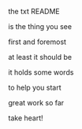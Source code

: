 the txt README

is the thing you see

first and foremost

at least it should be

it holds some words

to help you start 

great work so far

take heart!
